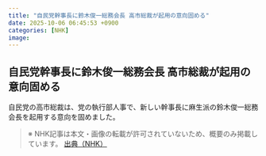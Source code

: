```yaml
---
title: "自民党幹事長に鈴木俊一総務会長 高市総裁が起用の意向固める"
date: 2025-10-06 06:45:53 +0900
categories: [NHK]
image: 
---
```

## 自民党幹事長に鈴木俊一総務会長 高市総裁が起用の意向固める

自民党の高市総裁は、党の執行部人事で、新しい幹事長に麻生派の鈴木俊一総務会長を起用する意向を固めました。

> ※ NHK記事は本文・画像の転載が許可されていないため、概要のみ掲載しています。
[出典（NHK）](http://www3.nhk.or.jp/news/html/20251006/k10014942371000.html)
